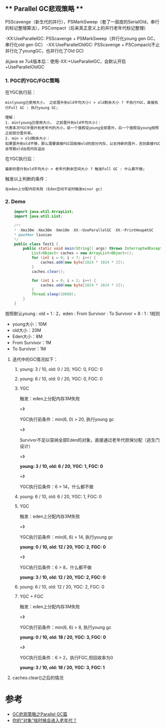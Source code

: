 ## ** Parallel GC悲观策略 **

PSScavenge（新生代的并行），PSMarkSweep（套了一层皮的SerialOld，串行的标记整理算法），PSCompact（后来真正意义上的并行老年代标记整理）

-XX:UseParallelGC: PSScavenge + PSMarkSweep（并行化young gen GC，串行化old gen GC）
-XX:UseParallelOldGC: PSScavenge + PSCompact(不止并行化了youngGC，也并行化了Old GC)

从java se 7u4版本后：使用-XX:+UseParallelGC，会默认开启+UseParallelOldGC

### **1. PGC的YGC/FGC策略**

在YGC执行前：

    min(young已使用大小， 之前晋升到old平均大小) > old剩余大小 ? 不执行YGC，直接执行Full GC : 执行young GC;

    理解：
    1. min(young已使用大小， 之前晋升到old平均大小)：
    代表本次YGC中晋升到老年代的大小，前一个值假设young全部晋升，后一个值假设young按照之前部分晋升率。
    2. min > old剩余大小：
    如果晋升到old不够，那么需要直接FGC回收掉old的部分内存，以支持新的晋升，否则直接YGC会导致old出现内存溢出

在YGC执行后：

    最新的晋升到old平均大小 > 老年代剩余空间大小 ? 触发Full GC : 什么都不做;

触发以上判断的条件：

    在eden上分配内存失败 (Eden空间不足时触发minor gc)

### **2. Demo**

```java
    import java.util.ArrayList;
    import java.util.List;
    
    /**
    * -Xms30m -Xmx30m -Xmn10m -XX:+UseParallelGC -XX:+PrintHeapAtGC
    * @author liuxiao
    */
    public class Test1 {
        public static void main(String[] args) throws InterruptedException {
            List<Object> caches = new ArrayList<Object>(); 
            for (int i = 0; i < 7; i++) {
                caches.add(new byte[1024 * 1024 * 3]);
            }
            caches.clear();

            for (int i = 0; i < 2; i++) {
                caches.add(new byte[1024 * 1024 * 3]);
            }  
            Thread.sleep(10000);
        }
    }
```

按照默认young : old = 1 : 2，eden : From Survivor : To Survivor = 8 : 1 : 1规则
- young大小：10M
- old大小：20M
- Eden大小：8M
- From Survivor：1M
- To Survivor：1M

1. 迭代中的GC情况如下：
    1) young: 3 / 10, old: 0 / 20, YGC: 0, FGC: 0
    2) young: 6 / 10, old: 0 / 20, YGC: 0, FGC: 0
    3) YGC

        触发：eden上分配内存3M失败
        
        =》 
        
        YGC执行前条件：min(6, 0) > 20, 执行young gc

        =》

        Survivor不足以容纳全部Eden的对象，直接通过老年代担保分配（逃生门设计）

        =》

        **young: 3 / 10, old: 6 / 20, YGC: 1, FGC: 0**

        =》

        YGC执行后条件：6 > 14，什么都不做

    4) young: 6 / 10, old: 6 / 20, YGC: 1, FGC: 0
    5) YGC

        触发：eden上分配内存3M失败
        
        =》

        YGC执行前条件：min(6, 6) > 14, 执行young gc

        **young: 0 / 10, old: 12 / 20, YGC: 2, FGC: 0**

        =》
        
        YGC执行后条件：6 > 8，什么都不做

        **young: 3 / 10, old: 12 / 20, YGC: 2, FGC: 0**

    6) young: 6 / 10, old: 12 / 20, YGC: 2, FGC: 0
    7) YGC + FGC

        触发：eden上分配内存3M失败
        
        =》 

        YGC执行前条件：min(6, 6) > 8, 执行young gc
        
        **young: 0 / 10, old: 18 / 20, YGC: 3, FGC: 0**
        
        =》

        YGC执行后条件：6 > 2，执行FGC,但回收率为0

        **young: 3 / 10, old: 18 / 20, YGC: 3, FGC: 1**

2. caches.clear()之后的情况



# 参考
- [GC悲观策略之Parallel GC篇](https://blog.csdn.net/liuxiao723846/article/details/72808495/)
- [你的“对象”啥时候会进入老年代？](https://www.cnblogs.com/xwgblog/p/11703099.html)